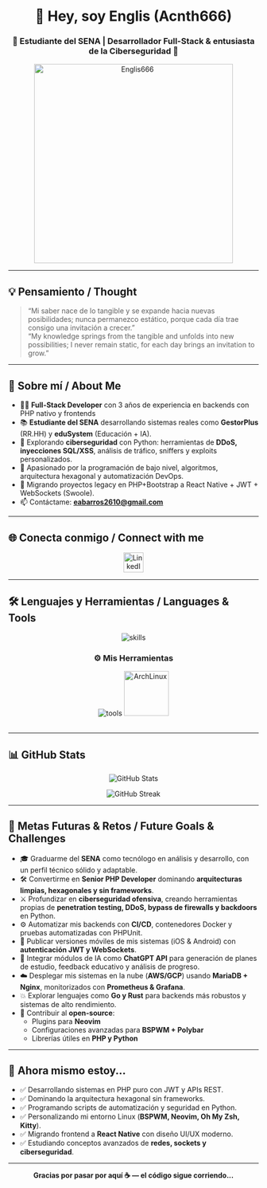 <h1 align="center">👋 Hey, soy Englis (Acnth666)</h1>
<h3 align="center">🌟 Estudiante del SENA | Desarrollador Full-Stack & entusiasta de la Ciberseguridad 🌟</h3>

<p align="center">
  <img src="https://github.com/Englis666/Englis666/blob/main/animation_500_kxa883sd.gif" alt="Englis666" width="400px"/>
</p>

---

## 💡 Pensamiento / Thought

> “Mi saber nace de lo tangible y se expande hacia nuevas posibilidades; nunca permanezco estático, porque cada día trae consigo una invitación a crecer.”  
> “My knowledge springs from the tangible and unfolds into new possibilities; I never remain static, for each day brings an invitation to grow.”

---

## 🚀 Sobre mí / About Me

- 👨‍💻 **Full-Stack Developer** con 3 años de experiencia en backends con PHP nativo y frontends
- 📚 **Estudiante del SENA** desarrollando sistemas reales como **GestorPlus** (RR.HH) y **eduSystem** (Educación + IA).
- 🔐 Explorando **ciberseguridad** con Python: herramientas de **DDoS, inyecciones SQL/XSS**, análisis de tráfico, sniffers y exploits personalizados.
- 🧠 Apasionado por la programación de bajo nivel, algoritmos, arquitectura hexagonal y automatización DevOps.
- 🔧 Migrando proyectos legacy en PHP+Bootstrap a React Native + JWT + WebSockets (Swoole).
- 📫 Contáctame: **eabarros2610@gmail.com**

---

## 🌐 Conecta conmigo / Connect with me

<p align="center">
  <a href="https://www.linkedin.com/in/englis-alexander-barros-osuna-775376343/" target="_blank">
    <img src="https://skillicons.dev/icons?i=linkedin" height="40" alt="LinkedIn"/>
  </a>
</p>

---

## 🛠️ Lenguajes y Herramientas / Languages & Tools

<p align="center">
  <img src="https://skillicons.dev/icons?i=html,css,js,php,python,react,nodejs,mysql,mariadb,nginx,laravel,bootstrap,docker,obsidian,bash,composer,npm,git,redis" alt="skills"/>
</p>

<h3 align="center">⚙️ Mis Herramientas</h3>

<p align="center">
  <!-- Herramientas de desarrollo -->
  <img src="https://skillicons.dev/icons?i=vscode,github,linux,docker" alt="tools" />
  <img src="https://archlinux.org/static/logos/archlinux-logo-white-scalable.svg" alt="ArchLinux" width="90"/>
  <br><br>


</p>



---

## 📊 GitHub Stats

<p align="center">
  <img src="https://github-readme-stats.vercel.app/api?username=Englis666&show_icons=true&theme=radical&hide_border=true" alt="GitHub Stats" />
</p>

<p align="center">
  <img src="https://github-readme-streak-stats.herokuapp.com/?user=Englis666&theme=radical&hide_border=true" alt="GitHub Streak" />
</p>

---

## 🎯 Metas Futuras & Retos / Future Goals & Challenges

- 🎓 Graduarme del **SENA** como tecnólogo en análisis y desarrollo, con un perfil técnico sólido y adaptable.
- 🛠 Convertirme en **Senior PHP Developer** dominando **arquitecturas limpias, hexagonales y sin frameworks**.
- ⚔️ Profundizar en **ciberseguridad ofensiva**, creando herramientas propias de **penetration testing, DDoS, bypass de firewalls y backdoors** en Python.
- ⚙️ Automatizar mis backends con **CI/CD**, contenedores Docker y pruebas automatizadas con PHPUnit.
- 📱 Publicar versiones móviles de mis sistemas (iOS & Android) con **autenticación JWT y WebSockets**.
- 🤖 Integrar módulos de IA como **ChatGPT API** para generación de planes de estudio, feedback educativo y análisis de progreso.
- ☁️ Desplegar mis sistemas en la nube (**AWS/GCP**) usando **MariaDB + Nginx**, monitorizados con **Prometheus & Grafana**.
- 💥 Explorar lenguajes como **Go y Rust** para backends más robustos y sistemas de alto rendimiento.
- 🧩 Contribuir al **open-source**:  
  - Plugins para **Neovim**  
  - Configuraciones avanzadas para **BSPWM + Polybar**  
  - Librerías útiles en **PHP y Python**

---

## 🧠 Ahora mismo estoy...

- ✅ Desarrollando sistemas en PHP puro con JWT y APIs REST.
- ✅ Dominando la arquitectura hexagonal sin frameworks.
- ✅ Programando scripts de automatización y seguridad en Python.
- ✅ Personalizando mi entorno Linux (**BSPWM, Neovim, Oh My Zsh, Kitty**).
- ✅ Migrando frontend a **React Native** con diseño UI/UX moderno.
- ✅ Estudiando conceptos avanzados de **redes, sockets y ciberseguridad**.

---

<p align="center">
  <b>Gracias por pasar por aquí ☕ — el código sigue corriendo...</b>
</p>

